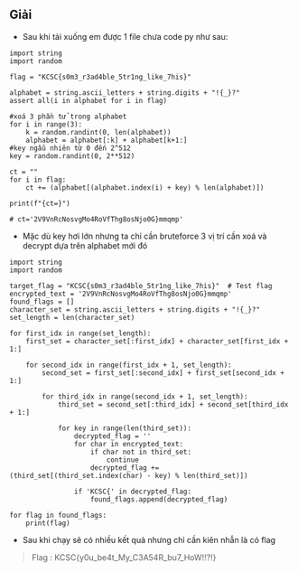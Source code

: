 ## Giải 
- Sau khi tải xuống em được 1 file chưa code py như sau:
```text
import string
import random

flag = "KCSC{s0m3_r3ad4ble_5tr1ng_like_7his}" 

alphabet = string.ascii_letters + string.digits + "!{_}?"
assert all(i in alphabet for i in flag)

#xoá 3 phần tử trong alphabet
for i in range(3):
    k = random.randint(0, len(alphabet))
    alphabet = alphabet[:k] + alphabet[k+1:]
#key ngẫu nhiên từ 0 đến 2^512
key = random.randint(0, 2**512)

ct = ""
for i in flag:
    ct += (alphabet[(alphabet.index(i) + key) % len(alphabet)])

print(f"{ct=}")

# ct='2V9VnRcNosvgMo4RoVfThg8osNjo0G}mmqmp'
```
- Mặc dù key hơi lớn nhưng ta chỉ cần bruteforce 3 vị trí cần xoá và decrypt dựa trên alphabet mới đó
```text
import string
import random

target_flag = "KCSC{s0m3_r3ad4ble_5tr1ng_like_7his}"  # Test flag
encrypted_text = '2V9VnRcNosvgMo4RoVfThg8osNjo0G}mmqmp'
found_flags = []
character_set = string.ascii_letters + string.digits + "!{_}?"
set_length = len(character_set)

for first_idx in range(set_length):
    first_set = character_set[:first_idx] + character_set[first_idx + 1:]
    
    for second_idx in range(first_idx + 1, set_length):
        second_set = first_set[:second_idx] + first_set[second_idx + 1:]

        for third_idx in range(second_idx + 1, set_length):
            third_set = second_set[:third_idx] + second_set[third_idx + 1:]

            for key in range(len(third_set)):
                decrypted_flag = ''
                for char in encrypted_text:
                    if char not in third_set:
                        continue
                    decrypted_flag += (third_set[(third_set.index(char) - key) % len(third_set)])

                if 'KCSC{' in decrypted_flag:
                    found_flags.append(decrypted_flag)

for flag in found_flags:
    print(flag)

```
- Sau khi chạy sẽ có nhiều kết quả nhưng chỉ cần kiên nhẫn là có flag 
> Flag : KCSC{y0u_be4t_My_C3A54R_bu7_HoW!!?!}